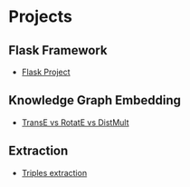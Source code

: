 # Projects

## Flask Framework
- [Flask Project](flask_project/project_1/README.md)

## Knowledge Graph Embedding
- [TransE vs RotatE vs DistMult](knowledge_graph_embedding/project_1/README.md)

## Extraction
- [Triples extraction](triples_extraction/project_1/README.md)